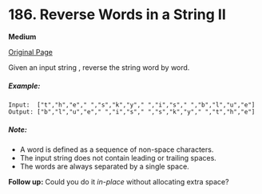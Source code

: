 # 186. Reverse Words in a String II

**Medium**

[Original Page](https://leetcode.com/problems/reverse-words-in-a-string-ii/)

Given an input string , reverse the string word by word. 

##### Example:
```
Input:  ["t","h","e"," ","s","k","y"," ","i","s"," ","b","l","u","e"]
Output: ["b","l","u","e"," ","i","s"," ","s","k","y"," ","t","h","e"]
```

##### Note:
- A word is defined as a sequence of non-space characters.
- The input string does not contain leading or trailing spaces.
- The words are always separated by a single space.

__Follow up:__ Could you do it _in-place_ without allocating extra space?